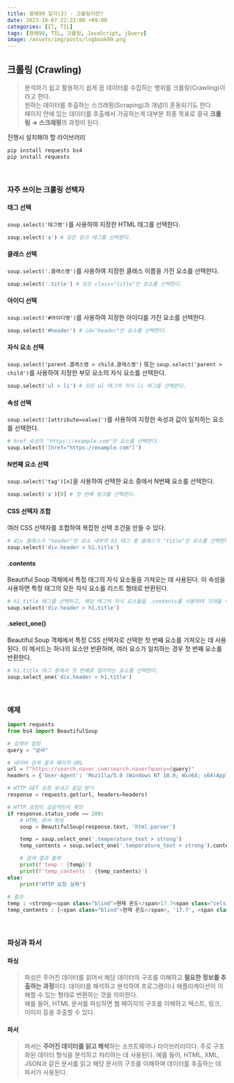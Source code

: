 ```yaml
---
title: 항해99 일지(2) - 크롤링이란?
date: 2023-10-07 22:22:00 +09:00
categories: [IT, TIL]
tags: [항해99, TIL, 크롤링, JavaScript, jQuery]
image: /assets/img/posts/logbook99.png
---
```



## 크롤링 (Crawling)
> 분석하기 쉽고 활용하기 쉽게 끔 데이터를 수집하는 행위를 크롤링(Crawling)이라고 한다.    
> 원하는 데이터를 추출하는 스크래핑(Scraping)과 개념이 혼동되기도 한다.    
> 페이지 안에 있는 데이터를 추출해서 가공하는게 대부분 최종 목표로 결국 **크롤링 → 스크래핑**의 과정이 된다.

진행시 설치해야 할 라이브러리
```bash
pip install requests bs4
pip install requests
```

<br/>

### 자주 쓰이는 크롤링 선택자

#### 태그 선택
`soup.select('태그명')`를 사용하여 지정한 HTML 태그를 선택한다.
```python
soup.select('a') # 모든 링크 태그를 선택한다.
```

#### 클래스 선택
`soup.select('.클래스명')`를 사용하여 지정한 클래스 이름을 가진 요소를 선택한다.
```python
soup.select('.title') # 모든 class="title"인 요소를 선택한다.
```

#### 아이디 선택
`soup.select('#아이디명')`를 사용하여 지정한 아이디를 가진 요소를 선택한다.
```python
soup.select('#header') # id="header"인 요소를 선택한다.
```

#### 자식 요소 선택
`soup.select('parent.클래스명 > child.클래스명')` 또는 `soup.select('parent > child')`를 사용하여 지정한 부모 요소의 자식 요소를 선택한다.
```python
soup.select('ul > li') # 모든 ul 태그의 자식 li 태그를 선택한다.
```

#### 속성 선택
`soup.select('[attribute=value]')`를 사용하여 지정한 속성과 값이 일치하는 요소를 선택한다.
```python
# href 속성이 "https://example.com"인 요소를 선택한다.
soup.select('[href="https://example.com"]') 
```

#### N번째 요소 선택
`soup.select('tag')[n]`을 사용하여 선택한 요소 중에서 N번째 요소를 선택한다.
```python
soup.select('a')[0] # 첫 번째 링크를 선택한다.
```


#### CSS 선택자 조합
여러 CSS 선택자를 조합하여 복잡한 선택 조건을 만들 수 있다.
```python
# div 클래스가 "header"인 요소 내부의 h1 태그 중 클래스가 "title"인 요소를 선택한다.
soup.select('div.header > h1.title') 
```

#### .contents
Beautiful Soup 객체에서 특정 태그의 자식 요소들을 가져오는 데 사용된다.
이 속성을 사용하면 특정 태그의 모든 자식 요소를 리스트 형태로 반환된다.
```python
# h1.title 태그를 선택하고, 해당 태그의 자식 요소들을 .contents를 사용하여 가져올 수 있다.
soup.select('div.header > h1.title') 
```

#### .select_one()
Beautiful Soup 객체에서 특정 CSS 선택자로 선택한 첫 번째 요소를 가져오는 데 사용된다.
이 메서드는 하나의 요소만 반환하며, 여러 요소가 일치하는 경우 첫 번째 요소를 반환한다.
```python
# h1.title 태그 중에서 첫 번째로 일치하는 요소를 선택한다.
soup.select_one('div.header > h1.title') 
```

<br/>

### 예제

```python
import requests
from bs4 import BeautifulSoup

# 검색어 설정
query = "날씨"

# 네이버 검색 결과 페이지 URL
url = f"https://search.naver.com/search.naver?query={query}"
headers = {'User-Agent': 'Mozilla/5.0 (Windows NT 10.0; Win64; x64)AppleWebKit/537.36 (KHTML, like Gecko) Chrome/73.0.3683.86 Safari/537.36'}

# HTTP GET 요청 보내고 응답 받기
response = requests.get(url, headers=headers)

# HTTP 요청이 성공적인지 확인
if response.status_code == 200:
    # HTML 문서 파싱
    soup = BeautifulSoup(response.text, 'html.parser')

    temp = soup.select_one('.temperature_text > strong')
    temp_contents = soup.select_one('.temperature_text > strong').contents

    # 검색 결과 출력
    print(f'temp : {temp}')
    print(f'temp_contents : {temp_contents}')
else:
    print("HTTP 요청 실패")
	
# 결과
temp : <strong><span class="blind">현재 온도</span>17.7<span class="celsius">°</span></strong>
temp_contents : [<span class="blind">현재 온도</span>, '17.7', <span class="celsius">°</span>]
```
<br/>

### 파싱과 파서

#### 파싱
> 파싱은 주어진 데이터를 읽어서 해당 데이터의 구조를 이해하고 **필요한 정보를 추출하는 과정**이다. 데이터를 해석하고 분석하여 프로그램이나 애플리케이션이 이해할 수 있는 형태로 변환하는 것을 의미한다.    
예를 들어, HTML 문서를 파싱하면 웹 페이지의 구조를 이해하고 텍스트, 링크, 이미지 등을 추출할 수 있다.    

#### 파서   
> 파서는 **주어진 데이터를 읽고 해석**하는 소프트웨어나 라이브러리이다.
주로 구조화된 데이터 형식을 분석하고 처리하는 데 사용된다. 예를 들어, HTML, XML, JSON과 같은 문서를 읽고 해당 문서의 구조를 이해하며 데이터를 추출하는 데 파서가 사용된다.




















